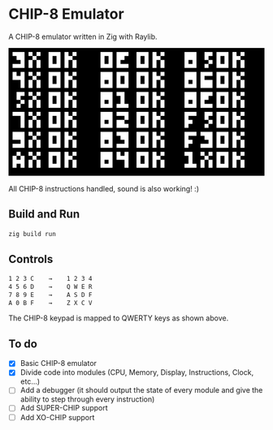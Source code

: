 # CHIP-8 Emulator

A CHIP-8 emulator written in Zig with Raylib.

![Screenshot](screenshot.png)

All CHIP-8 instructions handled, sound is also working! :)

## Build and Run

```bash
zig build run
```

## Controls

```
1 2 3 C    →    1 2 3 4
4 5 6 D    →    Q W E R
7 8 9 E    →    A S D F
A 0 B F    →    Z X C V
```

The CHIP-8 keypad is mapped to QWERTY keys as shown above.

## To do
- [X] Basic CHIP-8 emulator
- [X] Divide code into modules (CPU, Memory, Display, Instructions, Clock, etc...)
- [ ] Add a debugger (it should output the state of every module and give the ability to step through every instruction)
- [ ] Add SUPER-CHIP support
- [ ] Add XO-CHIP support
